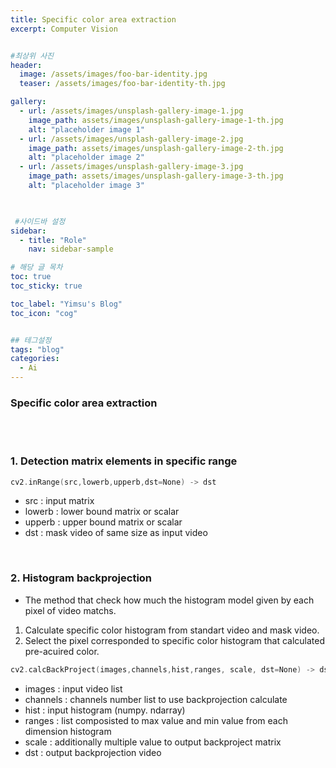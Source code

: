 ```yaml
---
title: Specific color area extraction
excerpt: Computer Vision


#최상위 사진
header:
  image: /assets/images/foo-bar-identity.jpg
  teaser: /assets/images/foo-bar-identity-th.jpg

gallery:
  - url: /assets/images/unsplash-gallery-image-1.jpg
    image_path: assets/images/unsplash-gallery-image-1-th.jpg
    alt: "placeholder image 1"
  - url: /assets/images/unsplash-gallery-image-2.jpg
    image_path: assets/images/unsplash-gallery-image-2-th.jpg
    alt: "placeholder image 2"
  - url: /assets/images/unsplash-gallery-image-3.jpg
    image_path: assets/images/unsplash-gallery-image-3-th.jpg
    alt: "placeholder image 3"
    


 #사이드바 설정 
sidebar:
  - title: "Role"
    nav: sidebar-sample

# 해당 글 목차
toc: true
toc_sticky: true

toc_label: "Yimsu's Blog"
toc_icon: "cog"


## 테그설정
tags: "blog"
categories:
  - Ai
---
```


### Specific color area extraction

<br/>
<br/>

### 1. Detection matrix elements in specific range
``` c
cv2.inRange(src,lowerb,upperb,dst=None) -> dst
```

- src : input matrix
- lowerb : lower bound matrix or scalar
- upperb : upper bound matrix or scalar
- dst : mask video of same size as input video

<br/>

### 2. Histogram backprojection

- The method that check how much the histogram model given by each pixel of video matchs.

1) Calculate specific color histogram from standart video and mask video.
2) Select the pixel corresponded to specific color histogram that calculated pre-acuired color.

``` c
cv2.calcBackProject(images,channels,hist,ranges, scale, dst=None) -> dst
```

- images : input video list
- channels : channels number list to use backprojection calculate
- hist : input histogram (numpy. ndarray)
- ranges : list composisted to max value and min value from each dimension histogram
- scale : additionally multiple value to output backproject matrix
- dst : output backprojection video